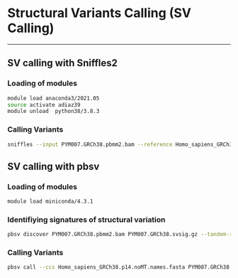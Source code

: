 # Structural Variants Calling (SV Calling)
***

## SV calling with Sniffles2 
### Loading of modules
```bash
module load anaconda3/2021.05
source activate adiaz39
module unload  python38/3.8.3
```
### Calling Variants 
```bash
sniffles --input PYM007.GRCh38.pbmm2.bam --reference Homo_sapiens_GRCh38.p14.noMT.names.fasta --vcf PYM007.GRCh38.SV.sniffles2.vcf --non-germline --tandem-repeats GRCh38_tandem_repeats.bed
```

## SV calling with pbsv
### Loading of modules
```bash
module load miniconda/4.3.1
```
### Identifiying signatures of structural variation
```bash
pbsv discover PYM007.GRCh38.pbmm2.bam PYM007.GRCh38.svsig.gz --tandem-repeats GRCh38_tandem_repeats.bed
```
### Calling Variants
```bash
pbsv call --ccs Homo_sapiens_GRCh38.p14.noMT.names.fasta PYM007.GRCh38.svsig.gz PYM007.GRCh38.SV.pbsv.vcf
```
